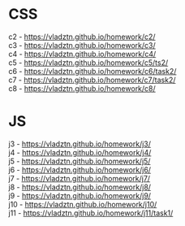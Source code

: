 # CSS
c2  - https://vladztn.github.io/homework/c2/ \
c3 - https://vladztn.github.io/homework/c3/ \
c4 - https://vladztn.github.io/homework/c4/ \
c5 - https://vladztn.github.io/homework/c5/ts2/ \
c6 - https://vladztn.github.io/homework/c6/task2/ \
c7 - https://vladztn.github.io/homework/c7/task2/ \
c8 - https://vladztn.github.io/homework/c8/

# JS
j3 - https://vladztn.github.io/homework/j3/ \
j4 - https://vladztn.github.io/homework/j4/ \
j5 - https://vladztn.github.io/homework/j5/ \
j6 - https://vladztn.github.io/homework/j6/ \
j7 - https://vladztn.github.io/homework/j7/ \
j8 - https://vladztn.github.io/homework/j8/ \
j9 - https://vladztn.github.io/homework/j9/ \
j10 - https://vladztn.github.io/homework/j10/ \
j11 - https://vladztn.github.io/homework/j11/task1/
